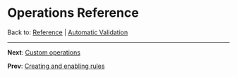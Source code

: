 # Operations Reference
Back to: [Reference](README.md) | [Automatic Validation](vld-index.md)

---
**Next**: [Custom operations](vld-custom.md)

**Prev**: [Creating and enabling rules](vld-enable-rules.md)
